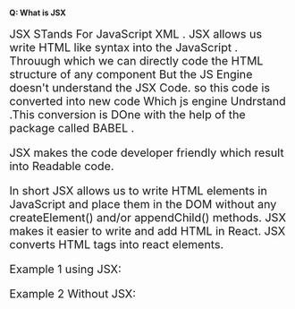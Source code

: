  <h4 > Q: What is JSX</h4>

<div style = "font-size:20px"> 
JSX STands For JavaScript XML . JSX allows us write HTML like syntax into the JavaScript . Throuugh which we can directly code the HTML structure of any component 
But the JS Engine doesn't understand the JSX Code. so this code is converted into new code Which js engine Undrstand .This conversion is DOne with the help of the package called BABEL .

<script>

{"<h1>This is an react Element</h1>"}
<br>

"Babel will convert this piece of code into"
<br>

"React.createElement("h1" , {} , "This is an react Element")"

 "the Above code is interpreted by the browser and is rendered on the screen"
 <br>


</script>

JSX makes the code developer friendly which result into Readable code.
<br>

In short JSX allows us to write HTML elements in JavaScript and place them in the DOM without any createElement() and/or appendChild() methods. JSX makes it easier to write and add HTML in React. JSX converts HTML tags into react elements.

Example 1 using JSX:

<script>

// const root = ReactDOM.createRoot(document.getElementById('root'));
// root.render(myElement);
</script>

Example 2 Without JSX:

<script>
// const myElement = React.createElement('h1', {}, 'I do not use JSX!');
// const root = ReactDOM.createRoot(document.getElementById('root'));
// root.render(myElement);  const myElement = <h1>I Love JSX!</h1>;

</script>

</div>
